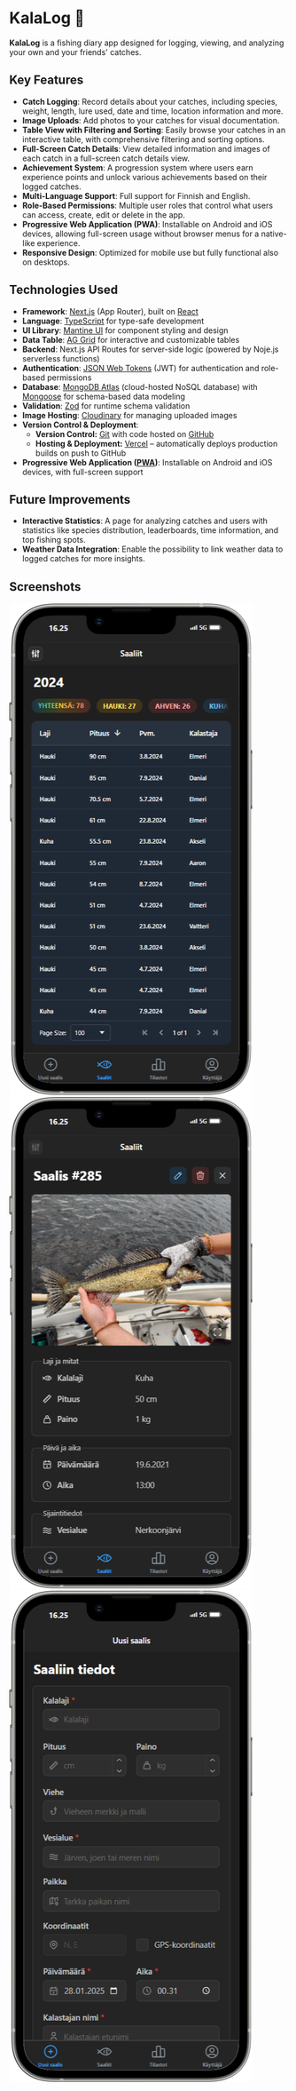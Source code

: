 # KalaLog 🎣

**KalaLog** is a fishing diary app designed for logging, viewing, and analyzing your own and your friends' catches. 


## Key Features
- **Catch Logging**: Record details about your catches, including species, weight, length, lure used, date and time, location information and more.
- **Image Uploads**: Add photos to your catches for visual documentation.
- **Table View with Filtering and Sorting**: Easily browse your catches in an interactive table, with comprehensive filtering and sorting options.
- **Full-Screen Catch Details**: View detailed information and images of each catch in a full-screen catch details view.
- **Achievement System**: A progression system where users earn experience points and unlock various achievements based on their logged catches. 
- **Multi-Language Support**: Full support for Finnish and English. 
- **Role-Based Permissions**: Multiple user roles that control what users can access, create, edit or delete in the app.
- **Progressive Web Application (PWA)**: Installable on Android and iOS devices, allowing full-screen usage without browser menus for a native-like experience.
- **Responsive Design**: Optimized for mobile use but fully functional also on desktops.


## Technologies Used
- **Framework**: [Next.js](https://nextjs.org/) (App Router), built on [React](https://react.dev/)
- **Language**: [TypeScript](https://www.typescriptlang.org/) for type-safe development
- **UI Library**: [Mantine UI](https://mantine.dev/) for component styling and design
- **Data Table**: [AG Grid](https://www.ag-grid.com/) for interactive and customizable tables
- **Backend**: Next.js API Routes for server-side logic (powered by Noje.js serverless functions)
- **Authentication**: [JSON Web Tokens](https://jwt.io/) (JWT) for authentication and role-based permissions
- **Database**: [MongoDB Atlas](https://www.mongodb.com/atlas) (cloud-hosted NoSQL database) with [Mongoose](https://mongoosejs.com/) for schema-based data modeling
- **Validation**: [Zod](https://github.com/colinhacks/zod) for runtime schema validation
- **Image Hosting**: [Cloudinary](https://cloudinary.com/) for managing uploaded images
- **Version Control & Deployment**:
  - **Version Control:** [Git](https://git-scm.com/) with code hosted on [GitHub](https://github.com/)
  - **Hosting & Deployment:** [Vercel](https://vercel.com/) – automatically deploys production builds on push to GitHub
- **Progressive Web Application ([PWA](https://developer.mozilla.org/en-US/docs/Web/Progressive_web_apps))**: Installable on Android and iOS devices, with full-screen support


## Future Improvements 
- **Interactive Statistics**: A page for analyzing catches and users with statistics like species distribution, leaderboards, time information, and top fishing spots.
- **Weather Data Integration**: Enable the possibility to link weather data to logged catches for more insights.


## Screenshots

![cathces page](public/catches-page.png)![catch details view](public/catch-details-view.png)![new catch page](public/new-catch-page.png)